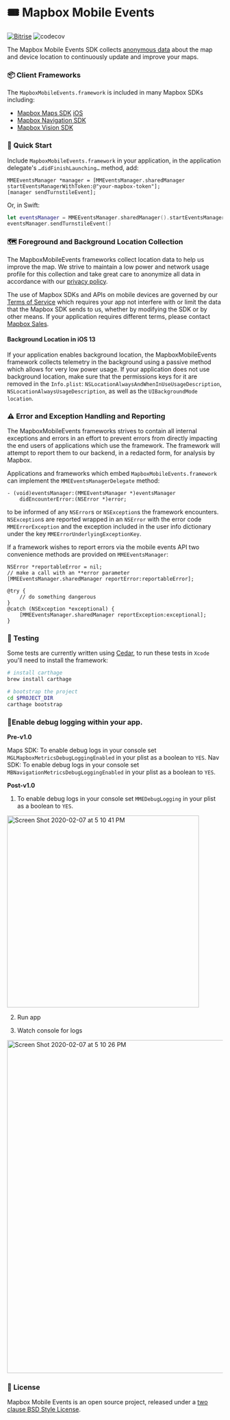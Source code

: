 # 🎟 Mapbox Mobile Events

[![Bitrise](https://app.bitrise.io/app/63d52d847cdb36db/status.svg?token=DDdEMfpVR8emhdGSgToskA&branch=master)](https://www.bitrise.io/app/63d52d847cdb36db)
![codecov](https://codecov.io/gh/mapbox/mapbox-events-ios/branch/master/graph/badge.svg)

The Mapbox Mobile Events SDK collects [anonymous data](https://www.mapbox.com/telemetry/) about the map and device location to continuously update and improve your maps.

### 📦 Client Frameworks

The `MapboxMobileEvents.framework` is included in many Mapbox SDKs including: 

- [Mapbox Maps SDK](https://github.com/mapbox/mapbox-gl-native/) [iOS](https://github.com/mapbox/mapbox-gl-native-ios)
- [Mapbox Navigation SDK](https://github.com/mapbox/mapbox-navigation-ios/)
- [Mapbox Vision SDK](https://vision.mapbox.com)

### 📖 Quick Start

Include `MapboxMobileEvents.framework` in your application, in the application delegate's  `…didFinishLaunching…` method, add:

```objc
MMEEventsManager *manager = [MMEventsManager.sharedManager startEventsManagerWithToken:@"your-mapbox-token"];
[manager sendTurnstileEvent];
```

Or, in Swift:

```swift
let eventsManager = MMEEventsManager.sharedManager().startEventsManager(withToken: "your-mapbox-token");
eventsManager.sendTurnstileEvent()
```

### 🗺 Foreground and Background Location Collection

The MapboxMobileEvents frameworks collect location data to help us improve the map. We strive to maintain a low power and network usage profile for this collection and take great care to anonymize all data in accordance with our [privacy policy](https://www.mapbox.com/legal/privacy).

The use of Mapbox SDKs and APIs on mobile devices are governed by our 
[Terms of Service](https://www.mapbox.com/legal/tos#[MomMom]) which requires your app not interfere with or limit the data that the Mapbox SDK sends to us, whether by modifying the SDK or by other means. If your application requires different terms, please contact [Mapbox Sales](https://www.mapbox.com/contact/sales/).

#### Background Location in iOS 13

If your application enables background location, the MapboxMobileEvents framework collects telemetry in the background using a passive method which allows for very low power usage. If your application does not use background location, make sure that the permissions keys for it are removed in the `Info.plist`:
`NSLocationAlwaysAndWhenInUseUsageDescription`, `NSLocationAlwaysUsageDescription`, as well as  the `UIBackgroundMode` `location`.

### ⚠️ Error and Exception Handling and Reporting

The MapboxMobileEvents frameworks strives to contain all internal exceptions and errors in an effort to prevent errors from directly 
impacting the end users of applications which use the framework. The framework will attempt to report them to our backend, 
in a redacted form, for analysis by Mapbox.

Applications and frameworks which embed `MapboxMobileEvents.framework` can implement the  `MMEEventsManagerDelegate` method:

```objc
- (void)eventsManager:(MMEEventsManager *)eventsManager 
    didEncounterError:(NSError *)error;
```

to be informed of any `NSError`s or `NSException`s the framework encounters. `NSException`s are reported wrapped in an `NSError` 
with the error code  `MMEErrorException` and the exception included in the user info dictionary under the key  `MMEErrorUnderlyingExceptionKey`.

If a framework wishes to report errors via the mobile events API two convenience methods are provided on `MMEEventsManager`:

```objc
NSError *reportableError = nil;
// make a call with an **error parameter
[MMEEventsManager.sharedManager reportError:reportableError];

@try {
    // do something dangerous
}
@catch (NSException *exceptional) {
    [MMEEventsManager.sharedManager reportException:exceptional];
}
```

### 🧪 Testing

Some tests are currently written using [Cedar](https://github.com/cedarbdd/cedar), to run these tests in `Xcode` you'll need to install the framework:

```bash
# install carthage
brew install carthage

# bootstrap the project
cd $PROJECT_DIR
carthage bootstrap
```

### 🔎Enable debug logging within your app.

**Pre-v1.0**

Maps SDK: To enable debug logs in your console set `MGLMapboxMetricsDebugLoggingEnabled` in your plist as a boolean to `YES`.
Nav SDK: To enable debug logs in your console set `MBNavigationMetricsDebugLoggingEnabled` in your plist as a boolean to `YES`.

**Post-v1.0**

1. To enable debug logs in your console set `MMEDebugLogging` in your plist as a boolean to `YES`.
<img width="448" alt="Screen Shot 2020-02-07 at 5 10 41 PM" src="https://user-images.githubusercontent.com/10932745/74076682-992a5380-49ce-11ea-97a4-c93c518d1d42.png">

2. Run app

3. Watch console for logs
<img width="777" alt="Screen Shot 2020-02-07 at 5 10 26 PM" src="https://user-images.githubusercontent.com/10932745/74076691-afd0aa80-49ce-11ea-9d9f-1a8219852b7a.png">

### 📑 License

Mapbox Mobile Events is an open source project, released under a [two clause BSD Style License](LICENSE.md).
